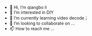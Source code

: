 - 👋 Hi, I’m  qiangbo li
- 👀 I’m interested in DIY
- 🌱 I’m currently learning video decode；
- 💞️ I’m looking to collaborate on ...
- 📫 How to reach me ...

<!---
ly-bo/ly-bo is a ✨ special ✨ repository because its `README.md` (this file) appears on your GitHub profile.
You can click the Preview link to take a look at your changes.
--->
